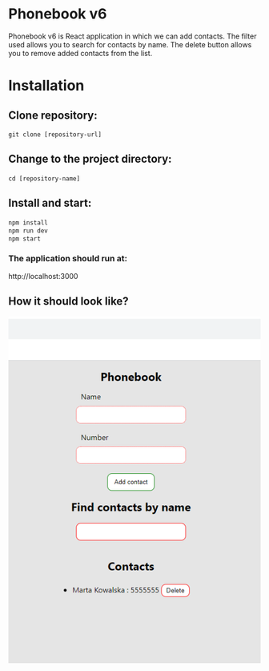 # Phonebook v6

Phonebook v6 is React application in which we can add contacts. The filter used allows you to search for contacts by name. The delete button allows you to remove added contacts from the list.

# Installation
## Clone repository:
```shell
git clone [repository-url]
```
## Change to the project directory:
```shell
cd [repository-name]

```
## Install and start:
```shell
npm install
npm run dev
npm start
```
### The application should run at:
http://localhost:3000

## How it should look like?
![App look](./assets/phonebook.png)